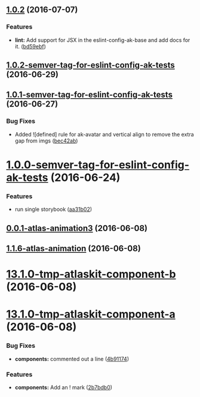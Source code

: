 <a name="1.0.2"></a>
## [1.0.2](https://bitbucket.org/atlassian/https://bitbucket.org/atlassian/atlaskit/compare/1.0.2-semver-tag-for-eslint-config-ak-tests...v1.0.2) (2016-07-07)


### Features

* **lint:** Add support for JSX in the eslint-config-ak-base and add docs for it. ([bd59ebf](https://bitbucket.org/atlassian/https://bitbucket.org/atlassian/atlaskit/commits/bd59ebf))



<a name="1.0.2-semver-tag-for-eslint-config-ak-tests"></a>
## [1.0.2-semver-tag-for-eslint-config-ak-tests](https://bitbucket.org/atlassian/https://bitbucket.org/atlassian/atlaskit/compare/1.0.1-semver-tag-for-eslint-config-ak-tests...1.0.2-semver-tag-for-eslint-config-ak-tests) (2016-06-29)



<a name="1.0.1-semver-tag-for-eslint-config-ak-tests"></a>
## [1.0.1-semver-tag-for-eslint-config-ak-tests](https://bitbucket.org/atlassian/https://bitbucket.org/atlassian/atlaskit/compare/1.0.0-semver-tag-for-eslint-config-ak-tests...1.0.1-semver-tag-for-eslint-config-ak-tests) (2016-06-27)


### Bug Fixes

* Added ![defined] rule for ak-avatar and vertical align to remove the extra gap from imgs ([bec42ab](https://bitbucket.org/atlassian/https://bitbucket.org/atlassian/atlaskit/commits/bec42ab))



<a name="1.0.0-semver-tag-for-eslint-config-ak-tests"></a>
# [1.0.0-semver-tag-for-eslint-config-ak-tests](https://bitbucket.org/atlassian/https://bitbucket.org/atlassian/atlaskit/compare/0.0.1-atlas-animation3...1.0.0-semver-tag-for-eslint-config-ak-tests) (2016-06-24)


### Features

* run single storybook ([aa31b02](https://bitbucket.org/atlassian/https://bitbucket.org/atlassian/atlaskit/commits/aa31b02))



<a name="0.0.1-atlas-animation3"></a>
## [0.0.1-atlas-animation3](https://bitbucket.org/atlassian/https://bitbucket.org/atlassian/atlaskit/compare/1.1.6-atlas-animation...0.0.1-atlas-animation3) (2016-06-08)



<a name="1.1.6-atlas-animation"></a>
## [1.1.6-atlas-animation](https://bitbucket.org/atlassian/https://bitbucket.org/atlassian/atlaskit/compare/13.1.0-tmp-atlaskit-component-b...1.1.6-atlas-animation) (2016-06-08)



<a name="13.1.0-tmp-atlaskit-component-b"></a>
# [13.1.0-tmp-atlaskit-component-b](https://bitbucket.org/atlassian/https://bitbucket.org/atlassian/atlaskit/compare/13.1.0-tmp-atlaskit-component-a...13.1.0-tmp-atlaskit-component-b) (2016-06-08)



<a name="13.1.0-tmp-atlaskit-component-a"></a>
# [13.1.0-tmp-atlaskit-component-a](https://bitbucket.org/atlassian/https://bitbucket.org/atlassian/atlaskit/compare/12.2.1-tmp-atlaskit-component-a...13.1.0-tmp-atlaskit-component-a) (2016-06-08)


### Bug Fixes

* **components:** commented out a line ([4b91174](https://bitbucket.org/atlassian/https://bitbucket.org/atlassian/atlaskit/commits/4b91174))


### Features

* **components:** Add an ! mark ([2b7bdb0](https://bitbucket.org/atlassian/https://bitbucket.org/atlassian/atlaskit/commits/2b7bdb0))



